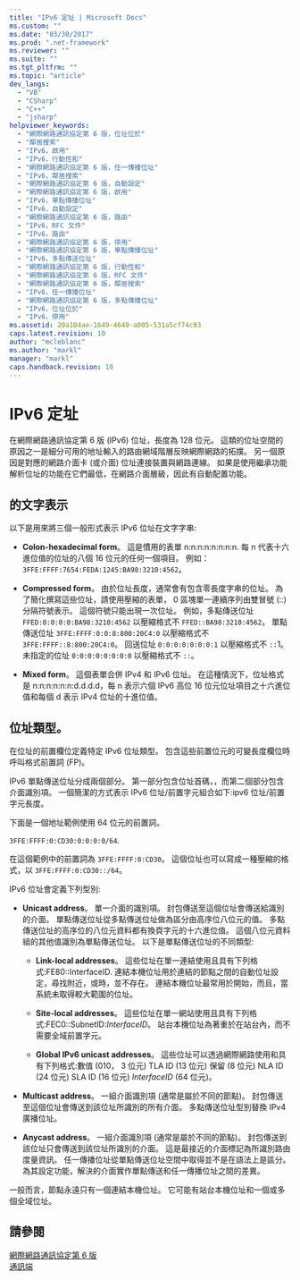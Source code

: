 ```yaml
---
title: "IPv6 定址 | Microsoft Docs"
ms.custom: ""
ms.date: "03/30/2017"
ms.prod: ".net-framework"
ms.reviewer: ""
ms.suite: ""
ms.tgt_pltfrm: ""
ms.topic: "article"
dev_langs: 
  - "VB"
  - "CSharp"
  - "C++"
  - "jsharp"
helpviewer_keywords: 
  - "網際網路通訊協定第 6 版，位址位於"
  - "鄰居搜索"
  - "IPv6，啟用"
  - "IPv6，行動性和"
  - "網際網路通訊協定第 6 版，任一傳播位址"
  - "IPv6，鄰居搜索"
  - "網際網路通訊協定第 6 版，自動設定"
  - "網際網路通訊協定第 6 版，啟用"
  - "IPv6，單點傳播位址"
  - "IPv6，自動設定"
  - "網際網路通訊協定第 6 版，路由"
  - "IPv6，RFC 文件"
  - "IPv6，路由"
  - "網際網路通訊協定第 6 版，停用"
  - "網際網路通訊協定第 6 版，單點傳播位址"
  - "IPv6，多點傳送位址"
  - "網際網路通訊協定第 6 版，行動性和"
  - "網際網路通訊協定第 6 版，RFC 文件"
  - "網際網路通訊協定第 6 版，鄰居搜索"
  - "IPv6，任一傳播位址"
  - "網際網路通訊協定第 6 版，多點傳播位址"
  - "IPv6，位址位於"
  - "IPv6，停用"
ms.assetid: 20a104ae-1649-4649-a005-531a5cf74c93
caps.latest.revision: 10
author: "mcleblanc"
ms.author: "markl"
manager: "markl"
caps.handback.revision: 10
---
```

# IPv6 定址
在網際網路通訊協定第 6 版 \(IPv6\) 位址，長度為 128 位元。  這類的位址空間的原因之一是細分可用的地址輸入的路由網域階層反映網際網路的拓撲。  另一個原因是對應的網路介面卡 \(或介面\) 位址連接裝置與網路連線。  如果是使用繼承功能解析位址的功能在它們最低，在網路介面層級，因此有自動配置功能。  
  
## 的文字表示  
 以下是用來將三個一般形式表示 IPv6 位址在文字字串:  
  
-   **Colon\-hexadecimal form**。  這是慣用的表單 n:n:n:n:n:n:n:n.  每 n 代表十六進位值的位址的八個 16 位元的任何一個項目。  例如：`3FFE:FFFF:7654:FEDA:1245:BA98:3210:4562`。  
  
-   **Compressed form**。  由於位址長度，通常會有包含零長度字串的位址。  為了簡化撰寫這些位址，請使用壓縮的表單， 0 區塊單一連續序列由雙冒號 \(::\) 分隔符號表示。  這個符號只能出現一次位址。  例如，多點傳送位址 `FFED:0:0:0:0:BA98:3210:4562` 以壓縮格式不 `FFED::BA98:3210:4562`。  單點傳送位址 `3FFE:FFFF:0:0:8:800:20C4:0` 以壓縮格式不 `3FFE:FFFF::8:800:20C4:0`。  回送位址 `0:0:0:0:0:0:0:1` 以壓縮格式不 `::`1。  未指定的位址 `0:0:0:0:0:0:0:0` 以壓縮格式不 `::`。  
  
-   **Mixed form**。  這個表單合併 IPv4 和 IPv6 位址。  在這種情況下，位址格式是 n:n:n:n:n:n:d.d.d.d，每 n 表示六個 IPv6 高位 16 位元位址項目之十六進位值和每個 d 表示 IPv4 位址的十進位值。  
  
## 位址類型。  
 在位址的前置欄位定義特定 IPv6 位址類型。  包含這些前置位元的可變長度欄位時呼叫格式前置詞 \(FP\)。  
  
 IPv6 單點傳送位址分成兩個部分。  第一部分包含位址首碼，，而第二個部分包含介面識別項。  一個簡潔的方式表示 IPv6 位址\/前置字元組合如下:ipv6 位址\/前置字元長度。  
  
 下面是一個地址範例使用 64 位元的前置詞。  
  
 `3FFE:FFFF:0:CD30:0:0:0:0/64`.  
  
 在這個範例中的前置詞為 `3FFE:FFFF:0:CD30`。  這個位址也可以寫成一種壓縮的格式，以 `3FFE:FFFF:0:CD30::/64`。  
  
 IPv6 位址會定義下列型別:  
  
-   **Unicast address**。  單一介面的識別項。  封包傳送至這個位址會傳送給識別的介面。  單點傳送位址從多點傳送位址做為區分由高序位八位元的值。  多點傳送位址的高序位的八位元資料都有換頁字元的十六進位值。  這個八位元資料組的其他值識別為單點傳送位址。  以下是單點傳送位址的不同類型:  
  
    -   **Link\-local addresses**。  這些位址在單一連結使用且具有下列格式:FE80::InterfaceID.  連結本機位址用於連結的節點之間的自動位址設定，尋找附近，或時，並不存在。  連結本機位址最常用於開始，而且，當系統未取得較大範圍的位址。  
  
    -   **Site\-local addresses**。  這些位址在單一網站使用且具有下列格式:FEC0::SubnetID:*InterfaceID*。  站台本機位址為著重於在站台內，而不需要全域前置字元。  
  
    -   **Global IPv6 unicast addresses**。  這些位址可以透過網際網路使用和具有下列格式:數值 \(010， 3 位元\) TLA ID \(13 位元\) 保留 \(8 位元\) NLA ID \(24 位元\) SLA ID \(16 位元\) *InterfaceID* \(64 位元\)。  
  
-   **Multicast address**。  一組介面識別項 \(通常是屬於不同的節點\)。  封包傳送至這個位址會傳送到該位址所識別的所有介面。  多點傳送位址型別替換 IPv4 廣播位址。  
  
-   **Anycast address**。  一組介面識別項 \(通常是屬於不同的節點\)。  封包傳送到該位址只會傳送到該位址所識別的介面。  這是最接近的介面標記為所識別路由度量資訊。  任一傳播位址從單點傳送位址空間中取得並不是在語法上是區分。  為其設定功能，解決的介面實作單點傳送和任一傳播位址之間的差異。  
  
 一般而言，節點永遠只有一個連結本機位址。  它可能有站台本機位址和一個或多個全域位址。  
  
## 請參閱  
 [網際網路通訊協定第 6 版](../../../docs/framework/network-programming/internet-protocol-version-6.md)   
 [通訊端](../../../docs/framework/network-programming/sockets.md)